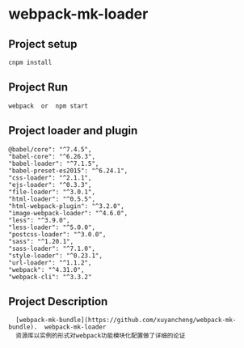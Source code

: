 # webpack-mk-loader

## Project setup
```
cnpm install
```
## Project Run
```
webpack  or  npm start
```
## Project loader and plugin
```
@babel/core": "^7.4.5",
"babel-core": "^6.26.3",
"babel-loader": "^7.1.5",
"babel-preset-es2015": "^6.24.1",
"css-loader": "^2.1.1",
"ejs-loader": "^0.3.3",
"file-loader": "^3.0.1",
"html-loader": "^0.5.5",
"html-webpack-plugin": "^3.2.0",
"image-webpack-loader": "^4.6.0",
"less": "^3.9.0",
"less-loader": "^5.0.0",
"postcss-loader": "^3.0.0",
"sass": "^1.20.1",
"sass-loader": "^7.1.0",
"style-loader": "^0.23.1",
"url-loader": "^1.1.2",
"webpack": "^4.31.0",
"webpack-cli": "^3.3.2"
```
## Project Description
```
  [webpack-mk-bundle](https://github.com/xuyancheng/webpack-mk-bundle).  webpack-mk-loader  
  资源库以实例的形式对webpack功能模块化配置做了详细的论证
```